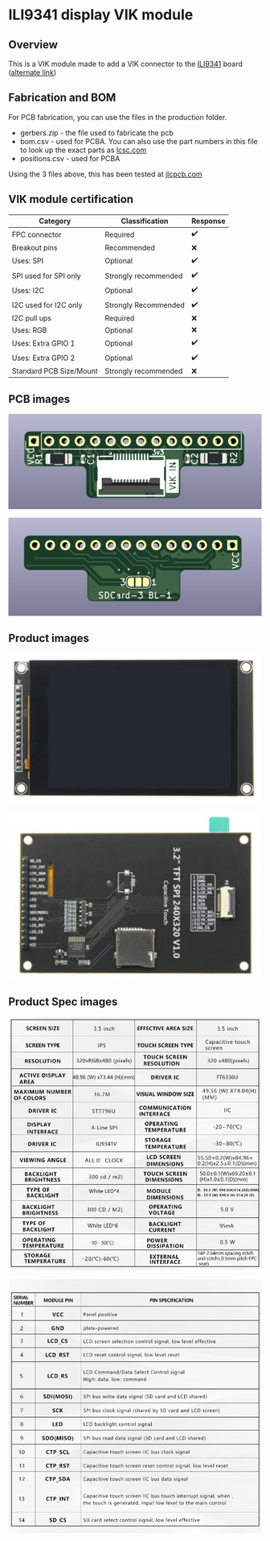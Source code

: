 # ILI9341 display VIK module

## Overview

This is a VIK module made to add a VIK connector to the [ILI9341](https://www.aliexpress.us/item/3256805692275620.html) board ([alternate link](https://www.aliexpress.us/item/3256805720349132.html))

## Fabrication and BOM

For PCB fabrication, you can use the files in the production folder.

* gerbers.zip - the file used to fabricate the pcb
* bom.csv - used for PCBA. You can also use the part numbers in this file to look up the exact parts as [lcsc.com](https://lcsc.com)
* positions.csv - used for PCBA

Using the 3 files above, this has been tested at [jlcpcb.com](https://jlcpcb.com)


## VIK module certification

| Category                | Classification          | Response           |
| ----------------------- | ----------------------- | ------------------ |
| FPC connector           | Required                | :heavy_check_mark: |
| Breakout pins           | Recommended             | :x:                |
| Uses: SPI               | Optional                | :heavy_check_mark: |
| SPI used for SPI only   | Strongly recommended    | :heavy_check_mark: |
| Uses: I2C               | Optional                | :heavy_check_mark: |
| I2C used for I2C only   | Strongly Recommended    | :heavy_check_mark: |
| I2C pull ups            | Required                | :x:                |
| Uses: RGB               | Optional                | :x:                |
| Uses: Extra GPIO 1      | Optional                | :heavy_check_mark: |
| Uses: Extra GPIO 2      | Optional                | :heavy_check_mark: |
| Standard PCB Size/Mount | Strongly recommended    | :x:                |

## PCB images

![pcb front](images/ili9341v-module-front.png)

![pcb back](images/ili9341v-module-back.png)

## Product images

![pcb front](images/module-frontside.png)

![pcb back](images/module-backside.png)

## Product Spec images

![pcb front](images/design-specs.png)

![pcb back](images/signal-descriptions.png)